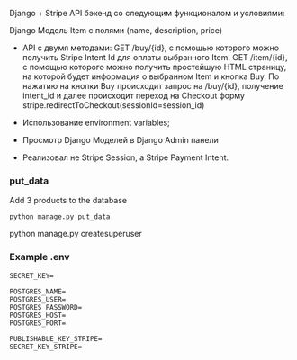 Django + Stripe API бэкенд со следующим функционалом и условиями:

Django Модель Item с полями (name, description, price) 
- API с двумя методами:
    GET /buy/{id}, c помощью которого можно получить Stripe Intent Id для оплаты выбранного Item. 
    GET /item/{id}, c помощью которого можно получить простейшую HTML страницу, на которой будет информация о выбранном 
        Item и кнопка Buy. По нажатию на кнопки Buy  происходит запрос на /buy/{id}, получение intent_id и 
        далее происходит переход на Checkout форму stripe.redirectToCheckout(sessionId=session_id)

- Использование environment variables;
- Просмотр Django Моделей в Django Admin панели
- Реализовал не Stripe Session, а Stripe Payment Intent.


### put_data

Add 3 products to the database

```shell
python manage.py put_data
```

python manage.py createsuperuser


### Example .env

```shell
SECRET_KEY=

POSTGRES_NAME=
POSTGRES_USER=
POSTGRES_PASSWORD=
POSTGRES_HOST=
POSTGRES_PORT=

PUBLISHABLE_KEY_STRIPE=
SECRET_KEY_STRIPE=
```
